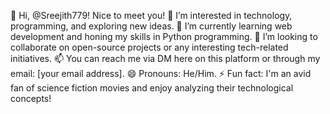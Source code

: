 👋 Hi, @Sreejith779! Nice to meet you!
👀 I’m interested in technology, programming, and exploring new ideas.
🌱 I’m currently learning web development and honing my skills in Python programming.
💞️ I’m looking to collaborate on open-source projects or any interesting tech-related initiatives.
📫 You can reach me via DM here on this platform or through my email: [your email address].
😄 Pronouns: He/Him.
⚡ Fun fact: I'm an avid fan of science fiction movies and enjoy analyzing their technological concepts!
<!---
Sreejith779/Sreejith779 is a ✨ special ✨ repository because its `README.md` (this file) appears on your GitHub profile.
You can click the Preview link to take a look at your changes.
--->
